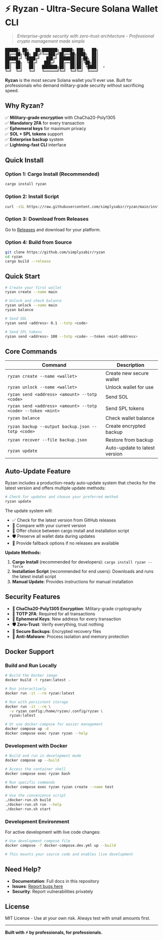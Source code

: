 # ⚡ Ryzan - Ultra-Secure Solana Wallet CLI

> *Enterprise-grade security with zero-trust architecture - Professional crypto management made simple*

```
██████╗ ██╗   ██╗███████╗ █████╗ ███╗   ██╗
██╔══██╗╚██╗ ██╔╝╚══███╔╝██╔══██╗████╗  ██║
██████╔╝ ╚████╔╝   ███╔╝ ███████║██╔██╗ ██║
██╔══██╗  ╚██╔╝   ███╔╝  ██╔══██║██║╚██╗██║
██║  ██║   ██║   ███████╗██║  ██║██║ ╚████║  ⚡
╚═╝  ╚═╝   ╚═╝   ╚══════╝╚═╝  ╚═╝╚═╝  ╚═══╝  
```

**Ryzan** is the most secure Solana wallet you'll ever use. Built for professionals who demand military-grade security without sacrificing speed.

## Why Ryzan?

✅ **Military-grade encryption** with ChaCha20-Poly1305  
✅ **Mandatory 2FA** for every transaction  
✅ **Ephemeral keys** for maximum privacy  
✅ **SOL + SPL tokens** support  
✅ **Enterprise backup** system  
✅ **Lightning-fast CLI** interface  

## Quick Install

### Option 1: Cargo Install (Recommended)
```bash
cargo install ryzan
```

### Option 2: Install Script
```bash
curl -sSL https://raw.githubusercontent.com/simplysabir/ryzan/main/install.sh | bash
```

### Option 3: Download from Releases
Go to [Releases](https://github.com/simplysabir/ryzan/releases) and download for your platform.

### Option 4: Build from Source
```bash
git clone https://github.com/simplysabir/ryzan
cd ryzan
cargo build --release
```

## Quick Start

```bash
# Create your first wallet
ryzan create --name main

# Unlock and check balance
ryzan unlock --name main
ryzan balance

# Send SOL
ryzan send <address> 0.1 --totp <code>

# Send SPL tokens
ryzan send <address> 100 --totp <code> --token <mint-address>
```

## Core Commands

| Command | Description |
|---------|-------------|
| `ryzan create --name <wallet>` | Create new secure wallet |
| `ryzan unlock --name <wallet>` | Unlock wallet for use |
| `ryzan send <address> <amount> --totp <code>` | Send SOL |
| `ryzan send <address> <amount> --totp <code> --token <mint>` | Send SPL tokens |
| `ryzan balance` | Check wallet balance |
| `ryzan backup --output backup.json --totp <code>` | Create encrypted backup |
| `ryzan recover --file backup.json` | Restore from backup |
| `ryzan update` | Auto-update to latest version |

## Auto-Update Feature

Ryzan includes a production-ready auto-update system that checks for the latest version and offers multiple update methods:

```bash
# Check for updates and choose your preferred method
ryzan update
```

The update system will:
- ✅ Check for the latest version from GitHub releases
- 🔄 Compare with your current version
- 🎯 Offer choice between cargo install and installation script
- 🛡️ Preserve all wallet data during updates
- 📱 Provide fallback options if no releases are available

**Update Methods:**
1. **Cargo Install** (recommended for developers): `cargo install ryzan --force`
2. **Installation Script** (recommended for end users): Downloads and runs the latest install script
3. **Manual Update**: Provides instructions for manual installation

## Security Features

- **🔐 ChaCha20-Poly1305 Encryption**: Military-grade cryptography
- **📱 TOTP 2FA**: Required for all transactions
- **👻 Ephemeral Keys**: New address for every transaction
- **🛡️ Zero-Trust**: Verify everything, trust nothing
- **💾 Secure Backups**: Encrypted recovery files
- **🚫 Anti-Malware**: Process isolation and memory protection

## Docker Support

### Build and Run Locally

```bash
# Build the Docker image
docker build -t ryzan:latest .

# Run interactively
docker run -it --rm ryzan:latest

# Run with persistent storage
docker run -it --rm \
  -v ryzan_config:/home/ryzan/.config/ryzan \
  ryzan:latest

# Or use docker-compose for easier management
docker compose up -d
docker compose exec ryzan ryzan --help
```

### Development with Docker

```bash
# Build and run in development mode
docker compose up --build

# Access the container shell
docker compose exec ryzan bash

# Run specific commands
docker compose exec ryzan ryzan create --name test

# Use the convenience script
./docker-run.sh build
./docker-run.sh run --help
./docker-run.sh start
```

### Development Environment

For active development with live code changes:

```bash
# Use development compose file
docker compose -f docker-compose.dev.yml up --build

# This mounts your source code and enables live development
```

## Need Help?

- **Documentation**: Full docs in this repository
- **Issues**: [Report bugs here](https://github.com/simplysabir/ryzan/issues)
- **Security**: Report vulnerabilities privately

## License

MIT License - Use at your own risk. Always test with small amounts first.

---

**Built with ⚡ by professionals, for professionals.**